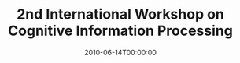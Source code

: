 ---
acronym: CIP-2010
date: '2010-06-14T00:00:00'
ext_url: http://www.conference.iet.unipi.it/cip2010/
location: Elba Island, Italy
submission_date: '2010-01-10T00:00:00'
title: 2nd International Workshop on Cognitive Information Processing
---